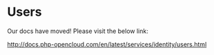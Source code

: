 # Users

Our docs have moved! Please visit the below link:

http://docs.php-opencloud.com/en/latest/services/identity/users.html
